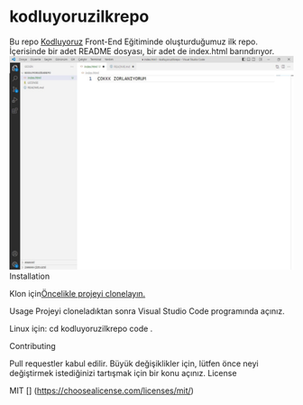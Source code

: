 # kodluyoruzilkrepo
Bu repo [Kodluyoruz](https://www.kodluyoruz.org/) Front-End Eğitiminde oluşturduğumuz ilk repo. İçerisinde bir adet README dosyası, bir adet de index.html barındırıyor.
![test](ekran.jpg)
Installation

Klon için[Öncelikle projeyi clonelayın.](https://github.com/karakalem54/kodluyoruzilkrepo.git)

Usage
Projeyi cloneladıktan sonra Visual Studio Code programında açınız.

Linux için:
cd kodluyoruzilkrepo
code .

Contributing

Pull requestler kabul edilir. Büyük değişiklikler için, lütfen önce neyi değiştirmek istediğinizi tartışmak için bir konu açınız.
License

MIT [] (https://choosealicense.com/licenses/mit/)
